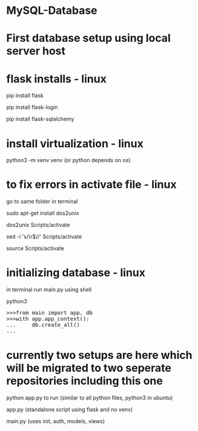 # MySQL-Database
# First database setup using local server host

# flask installs - linux

pip install flask

pip install flask-login

pip install flask-sqlalchemy

# install virtualization - linux

python3 -m venv venv (or python depends on os)

# to fix errors in activate file - linux

go to same folder in terminal

sudo apt-get install dos2unix

dos2unix Scripts/activate

sed -i 's/\r$//' Scripts/activate

source Scripts/activate

# initializing database - linux
in terminal run main.py using shell

python3 

<pre>
>>>from main import app, db
>>>with app.app_context():
...     db.create_all()
...
</pre>


# currently two setups are here which will be migrated to two seperate repositories including this one

python app.py to run (similar to all python files, python3 in ubuntu)

app.py (standalone script using flask and no venv)

main.py (uses init, auth, models, views)